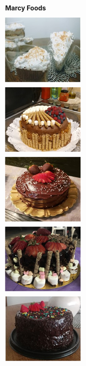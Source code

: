 
## Marcy Foods

![](src/asests/img/bienmesabe.jpg)

![](src/asests/img/torta1.png)

![](src/asests/img/torta2.jpg)

![](src/asests/img/torta3.png)

![](src/asests/img/torta4.jpg)
